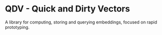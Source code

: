 # QDV - Quick and Dirty Vectors

A library for computing, storing and querying embeddings, focused on rapid
prototyping.
